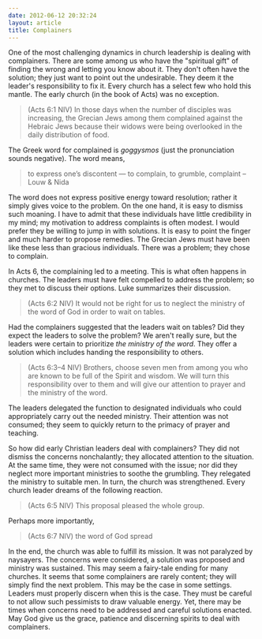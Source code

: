 ```yaml
---
date: 2012-06-12 20:32:24
layout: article
title: Complainers
---
```


One of the most challenging dynamics in church leadership is dealing with complainers. There are some among us who have the "spiritual gift" of finding the wrong and letting you know about it. They don't often have the solution; they just want to point out the undesirable. They deem it the leader's responsibility to fix it. Every church has a select few who hold this mantle. The early church (in the book of Acts) was no exception. 

>(Acts 6:1 NIV) In those days when the number of disciples was increasing, the Grecian Jews among them complained against the Hebraic Jews because their widows were being overlooked in the daily distribution of food. 

The Greek word for complained is *goggysmos* (just the pronunciation sounds negative). The word means,

>to express one’s discontent — to complain, to grumble, complaint – Louw & Nida

The word does not express positive energy toward resolution; rather it simply gives voice to the problem. On the one hand, it is easy to dismiss such moaning. I have to admit that these individuals have little credibility in my mind; my motivation to address complaints is often modest. I would prefer they be willing to jump in with solutions. It is easy to point the finger and much harder to propose remedies. The Grecian Jews must have been like these less than gracious individuals. There was a problem; they chose to complain.

In Acts 6, the complaining led to a meeting. This is what often happens in churches. The leaders must have felt compelled to address the problem; so they met to discuss their options. Luke summarizes their discussion.

>(Acts 6:2 NIV) It would not be right for us to neglect the ministry of the word of God in order to wait on tables.

Had the complainers suggested that the leaders wait on tables? Did they expect the leaders to solve the problem? We aren't really sure, but the leaders were certain to prioritize *the ministry of the word*. They offer a solution which includes handing the responsibility to others.

>(Acts 6:3–4 NIV) Brothers, choose seven men from among you who are known to be full of the Spirit and wisdom. We will turn this responsibility over to them and will give our attention to prayer and the ministry of the word.

The leaders delegated the function to designated individuals who could appropriately carry out the needed ministry. Their attention was not consumed; they seem to quickly return to the primacy of prayer and teaching. 

So how did early Christian leaders deal with complainers? They did not dismiss the concerns nonchalantly; they allocated attention to the situation. At the same time, they were not consumed with the issue; nor did they neglect more important ministries to soothe the grumbling. They relegated the ministry to suitable men. In turn, the church was strengthened. Every church leader dreams of the following reaction.

>(Acts 6:5 NIV) This proposal pleased the whole group.

Perhaps more importantly,

>(Acts 6:7 NIV) the word of God spread

In the end, the church was able to fulfill its mission. It was not paralyzed by naysayers. The concerns were considered, a solution was proposed and ministry was sustained. This may seem a fairy-tale ending for many churches. It seems that some complainers are rarely content; they will simply find the next problem. This may be the case in some settings. Leaders must properly discern when this is the case. They must be careful to not allow such pessimists to draw valuable energy. Yet, there may be times when concerns need to be addressed and careful solutions enacted. May God give us the grace, patience and discerning spirits to deal with complainers.
